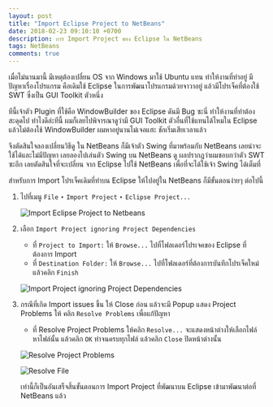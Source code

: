 ```yaml
---
layout: post
title: "Import Eclipse Project to NetBeans"
date: 2018-02-23 09:10:10 +0700
description: การ Import Project ของ Eclipse ใน NetBeans
tags: NetBeans
comments: true
---
```

เมื่อไม่นานมานี้ มีเหตุต้องเปลี่ยน OS จาก Windows มาใช้ Ubuntu แทน ทำให้งานที่ทำอยู่ มีปัญหาเรื่องโปรแกรม คือเดิมใช้ Eclipse ในการพัฒนาโปรแกรมด้วยจาวาอยู่ แล้วมีโปรเจ็คที่ต้องใช้ SWT ซึ่งเป็น GUI Toolkit ตัวหนึ่ง

ทีนี้เจ้าตัว Plugin ที่ใช้คือ WindowBuilder ของ Eclipse ดันมี Bug ซะนี่ ทำให้งานที่ทำต้องสะดุดไป ทำไงดีล่ะทีนี้ ผมก็เลยไปพิจารณาดูว่ามี GUI Toolkit ตัวอื่นที่ใช้แทนได้ไหมใน Eclipse แล้วไม่ต้องใช้ WindowBuilder ผมหาอยู่นานไม่เจอแฮะ ชักเริ่มเสียเวลาแล้ว

จึงตัดสินใจลองเปลี่ยนวิธีดู ใน NetBeans ก็มีเจ้าตัว Swing ที่มาพร้อมกับ NetBeans เลยน่าจะใช้ได้และไม่มีปัญหา เลยลองไปเล่นตัว Swing บน NetBeans ดู ผลปรากฎว่าผมชอบกว่าตัว SWT ซะอีก เลยตัดสินใจที่จะเปลี่ยน จาก Eclipse ไปใช้ NetBeans เพื่อที่จะได้ใช้เจ้า Swing ได้เต็มที่

สำหรับการ Import โปรเจ็คเดิมที่ทำบน Eclipse ให้ไปอยู่ใน NetBeans ก็มีขั้นตอนง่ายๆ ต่อไปนี้

1. ไปที่เมนู `File` ‣ `Import Project` ‣ `Eclipse Project...`

    ![Import Eclipse Project to Netbeans](https://res.cloudinary.com/sdees-reallife/image/upload/c_scale,e_shadow:20,w_400/v1519483012/import.png)

2. เลือก `Import Project ignoring Project Dependencies`

   - ที่ `Project to Import:` ให้ `Browse...` ไปที่โฟลเดอร์โปรเจคของ Eclipse ที่ต้องการ Import
   - ที่ `Destination Folder:` ให้ `Browse...` ไปที่โฟลเดอร์ที่ต้องการบันทึกโปรเจ็คใหม่
   แล้วคลิก `Finish`  

    ![Import Project ignoring Project Dependencies](https://res.cloudinary.com/sdees-reallife/image/upload/c_scale,e_shadow:20,w_400/v1519482689/project_des.png)

3. กรณีที่เกิด Import issues ขึ้น ให้ Close ก่อน แล้วจะมี Popup แสดง Project Problems ให้ คลิก `Resolve Problems` เพื่อแก้ปัญหา

   - ที่ Resolve Project Problems ให้คลิก `Resolve...` จะแสดงหน้าต่างให้เลือกไฟล์ หาไฟล์นั้น แล้วคลิก `OK` ทำจนครบทุกไฟล์ แล้วคลิก `Close` ปิดหน้าต่างนั้น

    ![Resolve Project Problems](https://res.cloudinary.com/sdees-reallife/image/upload/c_scale,e_shadow:20,w_400/v1519481280/resolve.png)

    ![Resolve File](https://res.cloudinary.com/sdees-reallife/image/upload/c_scale,e_shadow:20,w_400/v1519483264/resolve_file.png)

    เท่านี้ก็เป็นอันเสร็จสิ้นขั้นตอนการ Import Project ที่พัฒนาบน Eclipse เข้ามาพัฒนาต่อที่ NetBeans แล้ว
